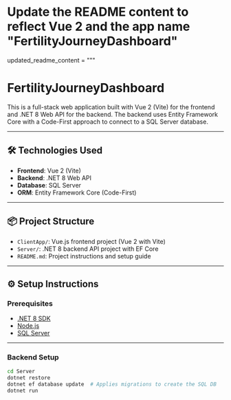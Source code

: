 # Update the README content to reflect Vue 2 and the app name "FertilityJourneyDashboard"
updated_readme_content = """
# FertilityJourneyDashboard

This is a full-stack web application built with Vue 2 (Vite) for the frontend and .NET 8 Web API for the backend. The backend uses Entity Framework Core with a Code-First approach to connect to a SQL Server database.

---

## 🛠 Technologies Used

- **Frontend**: Vue 2 (Vite)
- **Backend**: .NET 8 Web API
- **Database**: SQL Server
- **ORM**: Entity Framework Core (Code-First)

---

## 📦 Project Structure

- `ClientApp/`: Vue.js frontend project (Vue 2 with Vite)
- `Server/`: .NET 8 backend API project with EF Core
- `README.md`: Project instructions and setup guide

---

## ⚙️ Setup Instructions

### Prerequisites

- [.NET 8 SDK](https://dotnet.microsoft.com/download)
- [Node.js](https://nodejs.org/)
- [SQL Server](https://www.microsoft.com/en-us/sql-server/sql-server-downloads)

---

### Backend Setup

```bash
cd Server
dotnet restore
dotnet ef database update  # Applies migrations to create the SQL DB
dotnet run
